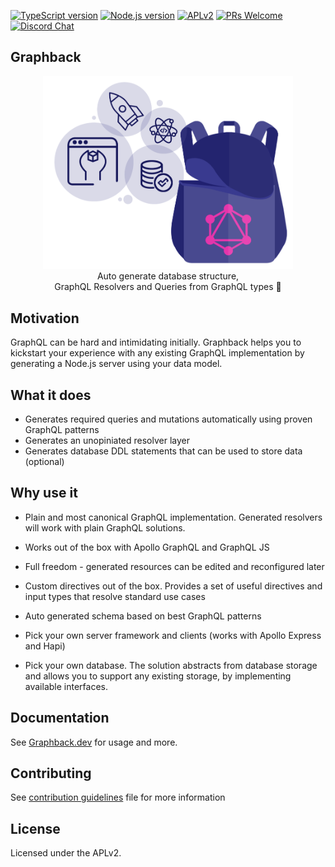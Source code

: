 [![TypeScript version][ts-badge]][typescript-30]
[![Node.js version][nodejs-badge]][nodejs]
[![APLv2][license-badge]][LICENSE]
[![PRs Welcome][prs-badge]][prs]
[![Discord Chat](https://img.shields.io/discord/632220458137419776)](https://discord.gg/mJ7j84m)

## Graphback

<p align="center">
  <img width="400" src="https://github.com/aerogear/graphback/raw/master/website/static/img/graphback.png">
  <br/>
  Auto generate database structure, <br/>
  GraphQL Resolvers and Queries from GraphQL types 🚀
</p>

## Motivation

GraphQL can be hard and intimidating initially.
Graphback helps you to kickstart your experience with any existing GraphQL implementation
by generating a Node.js server using your data model.

## What it does

- Generates required queries and mutations automatically using proven GraphQL patterns
- Generates an unopiniated resolver layer
- Generates database DDL statements that can be used to store data (optional)

## Why use it

- Plain and most canonical GraphQL implementation. Generated resolvers will work with plain GraphQL solutions.

- Works out of the box with Apollo GraphQL and GraphQL JS

- Full freedom - generated resources can be edited and reconfigured later

- Custom directives out of the box. Provides a set of useful directives and input types that resolve standard use cases

- Auto generated schema based on best GraphQL patterns

- Pick your own server framework and clients (works with Apollo Express and Hapi)

- Pick your own database. The solution abstracts from database storage and allows you to support any existing storage, by
implementing available interfaces.

## Documentation

 See [Graphback.dev](https://graphback.dev) for usage and more.

## Contributing

See [contribution guidelines](./CONTRIBUTING.md) file for more information

## License

Licensed under the APLv2.

[ts-badge]: https://img.shields.io/badge/TypeScript-3.0-blue.svg
[nodejs-badge]: https://img.shields.io/badge/Node.js->=%208.9-blue.svg
[prs-badge]: https://img.shields.io/badge/PRs-welcome-brightgreen.svg
[license-badge]: https://img.shields.io/badge/license-APLv2-blue.svg
[typescript-30]: https://www.typescriptlang.org/docs/handbook/release-notes/typescript-3-0.html
[nodejs]: https://nodejs.org/dist/latest-v8.x/docs/api/
[license]: https://github.com/wtrocki/graphql-resolver-gen/blob/master/LICENSE
[prs]: http://makeapullrequest.com
